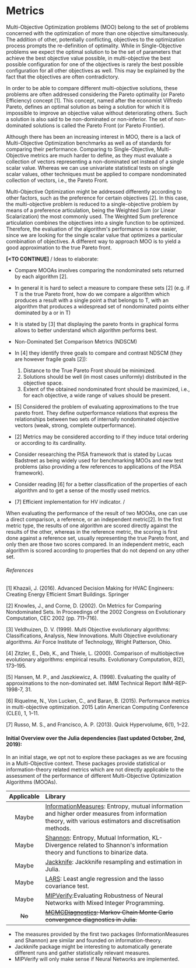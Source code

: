 # Metrics

Multi-Objective Optimization problems (MOO) belong to the set of problems
concerned with the optimization of more than one objective simultaneously.
The addition of other, potentially conflicting, objectives to the optimization
process prompts the re-definition of optimality. While in Single-Objective
problems we expect the optimal solution to be the set of parameters that
achieve the best objective value possible, in multi-objective the best possible
configuration for one of the objectives is rarely the best possible
configuration for all other objectives as well. This may be explained by the
fact that the objectives are often contradictory.

In order to be able to compare different multi-objective solutions, these
problems are often addressed considering the Pareto optimality (or Pareto
Efficiency) concept [1]. This concept, named after the economist Vilfredo
Pareto, defines an optimal solution as being a solution for which it is
impossible to improve an objective value without deteriorating others.
Such a solution is also said to be non-dominated or non-inferior. The set of
non-dominated solutions is called the Pareto Front (or Pareto Frontier).

Although there has been an increasing interest in MOO, there is a lack of
Multi-Objective Optimization benchmarks as well as of standards for comparing
their performance. Comparing to Single-Objective, Multi-Objective metrics are
much harder to define, as they must evaluate a collection of vectors
representing a non-dominated set instead of a single scalar value. Whereas we
can use univariate statistical tests on single scalar values, other techniques
must be applied to compare nondominated collection of vectors, i.e., the Pareto
Front.

Multi-Objective Optimization might be addressed differently according to other
factors, such as the preference for certain objectives [2]. In this case, the
multi-objective problem is reduced to a single-objective problem by means of a
preference articulation, being the Weighted Sum (or Linear Scalarization) the
most commonly used. The Weighted Sum preference articulation combines the
objectives into a single function to be optimized. Therefore, the evaluation of
the algorithm's performance is now easier, since we are looking for the single
scalar value that optimizes a particular combination of objectives. A different
way to approach MOO is to yield a good approximation to the true Pareto front.


**[<TO CONTINUE]**
/
Ideas to elaborate:
 - Compare MOOAs involves comparing the nondominated sets returned by each
 algorithm [2].
 - In general it is hard to select a measure to compare these sets [2] (e.g. if T
   is the true Pareto front, how do we compare a algorithm which produces a
   result with a single point a that belongs to T,  with an algorithm that
   produces a widespread set of nondominated points either dominated by a or in T)
 - It is stated by [3] that displaying the pareto fronts in graphical forms
   allows to better understand which algorithm performs best.
 - Non-Dominated Set Comparison Metrics (NDSCM)
 - In [4] they identify three goals to compare and contrast NDSCM (they are
   however fragile goals [2]):
      1) Distance to the True Pareto Front should be minimized.
      2) Solutions should be well (in most cases uniformly) distributed in the
      objective space.
      3) Extent of the obtained nondominated front should be maximized, i.e.,
      for each objective, a wide range of values should be present.
  - [5] Considered the problem of evaluating approximations to the true pareto
    front. They define outperformance relations that express the relationships
    between two sets of internally nondominated objective vectors (weak, strong,
    complete outperformance).
  - [2] Metrics may be considered according to if they induce total ordering or
  according to its cardinality.
  - Consider researching the PISA framework that is stated by Lucas Badstreet as
  being widely used for benchmarking MOOs and new test problems
  (also providing a few references to applications of the PISA framework).

  - Consider reading [6] for a better classification of the properties of each algorithm
  and to get a sense of the mostly used metrics.

  - [7] Efficient implementation for HV indicator.
/

When evaluating the performance of the result of two MOOAs, one can use a
direct comparison, a reference, or an independent metric[2]. In the first metric
type, the results of one algorithm are scored directly against the results of
the other, whereas in the reference metric, the scoring is first done against a
reference set, usually representing the true Pareto front, and only then are those
two scores compared. In an independent metric, each algorithm is scored according
to properties that do not depend on any other set.



###### References

 [1] Khazaii, J. (2016). Advanced Decision Making for HVAC Engineers: Creating
 Energy Efficient Smart Buildings. Springer

 [2] Knowles, J., and Corne, D. (2002). On Metrics for Comparing Nondominated
 Sets. In Proceedings of the 2002 Congress on Evolutionary Computation,
 CEC 2002 (pp. 711–716).

 [3] Veldhuizen, D. V. (1999). Multi Objective evolutionary algorithms:
 Classifications, Analysis, New Innovations. Multi Objective evolutionary
 algorithms. Air Force Institute of Technology, Wright Patterson, Ohio.

 [4] Zitzler, E., Deb, K., and Thiele, L. (2000). Comparison of multiobjective
 evolutionary algorithms: empirical results. Evolutionary Computation, 8(2),
 173–195.

 [5] Hansen, M. P., and Jaszkiewicz, A. (1998). Evaluating the quality of
 approximations to the non-dominated set. IMM Technical Report IMM-REP-1998-7,
 31.

 [6] Riquelme, N., Von Lucken, C., and Baran, B. (2015). Performance metrics
 in multi-objective optimization. 2015 Latin American Computing Conference
 (CLEI), 1, 1–11.

 [7] Russo, M. S., and Francisco, A. P. (2013). Quick Hypervolume, 6(1), 1–22.

#### Initial Overview over the Julia dependencies (last updated October, 2nd, 2019):

In an initial stage, we opt not to explore these packages as we are focusing in a Multi-Objective context. These packages provide statistical or information-theory related metrics which are not directly applicable to the assessment of the performance of different Multi-Objective Optimization Algorithms (MOOAs).

  |  Applicable  |  Library   |
  |:------------:|:---------- |
  | Maybe        | [InformationMeasures](https://github.com/Tchanders/InformationMeasures.jl): Entropy, mutual information and higher order measures from information theory, with various estimators and discretisation methods. |
  | Maybe        | [Shannon](https://github.com/kzahedi/Shannon.jl): Entropy, Mutual Information, KL-Divergence related to Shannon's information theory and functions to binarize data. |
  | Maybe        | [Jackknife](https://github.com/ararslan/Jackknife.jl): Jackknife resampling and estimation in Julia. |
  | Maybe        | [LARS](https://github.com/simonster/LARS.jl): Least angle regression and the lasso covariance test. |
  | Maybe        | [MIPVerify](https://github.com/vtjeng/MIPVerify.jl):Evaluating Robustness of Neural Networks with Mixed Integer Programming. |
  |~~No~~ | ~~[MCMCDiagnostics](https://github.com/tpapp/MCMCDiagnostics.jl): Markov Chain Monte Carlo convergence diagnostics in Julia.~~ |


- The measures provided by the first two packages (InformationMeasures and Shannon) are similar and founded on information-theory.
- Jackknife package might be interesting to automatically generate different runs and gather statistically relevant measures.
- MIPVerify will only make sense if Neural Networks are implemented.
